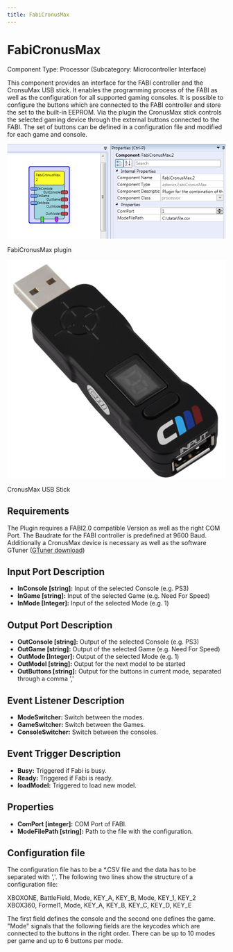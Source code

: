 ```yaml
---
title: FabiCronusMax
---
```


# FabiCronusMax

Component Type: Processor (Subcategory: Microcontroller Interface)

This component provides an interface for the FABI controller and the CronsuMax USB stick. It enables the programming process of the FABI as well as the configuration for all supported gaming consoles. It is possible to configure the buttons which are connected to the FABI controller and store the set to the built-in EEPROM. Via the plugin the CronusMax stick controls the selected gaming device through the external buttons connected to the FABI. The set of buttons can be defined in a configuration file and modified for each game and console.

![Screenshot: FabiCronusMax plugin](./img/fabicronusmax.png "Screenshot: FabiCronusMax plugin")

FabiCronusMax plugin

![Screenshot: CronusMax plugin](./img/cronusmax.jpg "Screenshot: CronusMax plugin")

CronusMax USB Stick

## Requirements

The Plugin requires a FABI2.0 compatible Version as well as the right COM Port. The Baudrate for the FABI controller is predefined at 9600 Baud. Additionally a CronusMax device is necessary as well as the software GTuner ([GTuner download][1])

## Input Port Description

*   **InConsole \[string\]:** Input of the selected Console (e.g. PS3)
*   **InGame \[string\]:** Input of the selected Game (e.g. Need For Speed)
*   **InMode \[Integer\]:** Input of the selected Mode (e.g. 1)

## Output Port Description

*   **OutConsole \[string\]:** Output of the selected Console (e.g. PS3)
*   **OutGame \[string\]:** Output of the selected Game (e.g. Need For Speed)
*   **OutMode \[Integer\]:** Output of the selected Mode (e.g. 1)
*   **OutModel \[string\]:** Output for the next model to be started
*   **OutButtons \[string\]:** Output for the buttons in current mode, separated through a comma ','

## Event Listener Description

*   **ModeSwitcher:** Switch between the modes.
*   **GameSwitcher:** Switch between the Games.
*   **ConsoleSwitcher:** Switch between the consoles.

## Event Trigger Description

*   **Busy:** Triggered if Fabi is busy.
*   **Ready:** Triggered if Fabi is ready.
*   **loadModel:** Triggered to load new model.

## Properties

*   **ComPort \[integer\]:** COM Port of FABI.
*   **ModeFilePath \[string\]:** Path to the file with the configuration.

## Configuration file

The configuration file has to be a \*.CSV file and the data has to be separated with ','. The following two lines show the structure of a configuration file:  
  
XBOXONE, BattleField, Mode, KEY\_A, KEY\_B, Mode, KEY\_1, KEY\_2  
XBOX360, Formel1, Mode, KEY\_A, KEY\_B, KEY\_C, KEY\_D, KEY\_E  
  
The first field defines the console and the second one defines the game. "Mode" signals that the following fields are the keycodes which are connected to the buttons in the right order. There can be up to 10 modes per game and up to 6 buttons per mode.

[1]: http://controllermax.com/downloads/